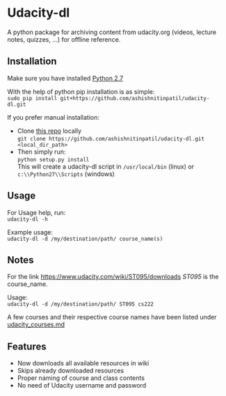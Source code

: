 Udacity-dl
==========

A python package for archiving content from udacity.org (videos,
lecture notes, quizzes, …) for offline reference.


Installation
------------

Make sure you have installed [Python 2.7](http://www.python.org/download)

With the help of python pip installation is as simple:  
`sudo pip install git+https://github.com/ashishnitinpatil/udacity-dl.git`

If you prefer manual installation:
- Clone [this repo]() locally  
  `git clone https://github.com/ashishnitinpatil/udacity-dl.git <local_dir_path>`
- Then simply run:  
  `python setup.py install`  
  This will create a udacity-dl script in `/usr/local/bin` (linux) or `c:\\Python27\\Scripts` (windows)


Usage 
-----

For Usage help, run:  
`udacity-dl -h`

Example usage:  
`udacity-dl -d /my/destination/path/ course_name(s)`


Notes
-----

For the link https://www.udacity.com/wiki/ST095/downloads *ST095* is the course_name.

Usage:  
`udacity-dl -d /my/destination/path/ ST095 cs222`

A few courses and their respective course names have been listed under [udacity_courses.md](/udacity_courses.md)


Features
--------

- Now downloads all available resources in wiki
- Skips already downloaded resources
- Proper naming of course and class contents
- No need of Udacity username and password
